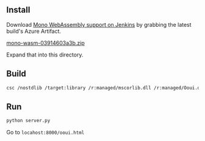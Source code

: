 
## Install

Download [Mono WebAssembly support on Jenkins](https://jenkins.mono-project.com//job/test-mono-mainline-webassembly/) by
grabbing the latest build's Azure Artifact.

[mono-wasm-03914603a3b.zip](https://jenkins.mono-project.com/job/test-mono-mainline-webassembly/71/label=highsierra/Azure/processDownloadRequest/71/highsierra/sdks/wasm/mono-wasm-03914603a3b.zip)

Expand that into this directory.



## Build

```bash
csc /nostdlib /target:library /r:managed/mscorlib.dll /r:managed/Ooui.dll /out:managed/Ooui.Sample.dll ooui-sample.cs
```


## Run

```bash
python server.py
```

Go to `locahost:8000/ooui.html`
